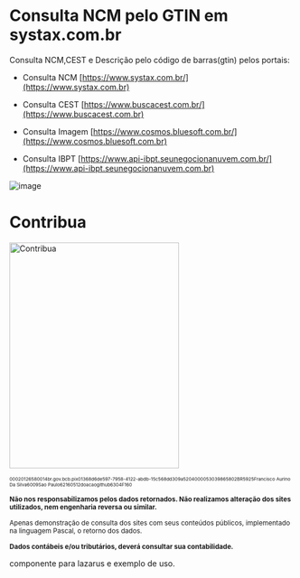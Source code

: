 # Consulta NCM pelo GTIN em systax.com.br
Consulta NCM,CEST e Descrição pelo código de barras(gtin) pelos portais: <p>
- Consulta NCM [https://www.systax.com.br/](https://www.systax.com.br)<p>
- Consulta CEST [https://www.buscacest.com.br/](https://www.buscacest.com.br)<p>
- Consulta Imagem [https://www.cosmos.bluesoft.com.br/](https://www.cosmos.bluesoft.com.br)<p>
- Consulta IBPT [https://www.api-ibpt.seunegocionanuvem.com.br/](https://www.api-ibpt.seunegocionanuvem.com.br)<p>

![image](https://github.com/user-attachments/assets/d90518a9-f573-4bc7-8971-f277276129d2)


# Contribua

<img src="https://github.com/user-attachments/assets/90d3ce04-6068-4e57-88a1-f0519068d73a" alt="Contribua" width="300" height="400">

<p><small><small><small>00020126580014br.gov.bcb.pix01368d6de597-7958-4122-abdb-15c568dd309a5204000053039865802BR5925Francisco Aurino Da Silva6009Sao Paulo62160512doacaogithub6304F160</small></small></small></p>



<p><small><strong>Não nos responsabilizamos pelos dados retornados. Não realizamos alteração dos sites utilizados, nem engenharia reversa ou similar.</strong></small></p>
<p><small>Apenas demonstração de consulta dos sites com seus conteúdos públicos, implementado na linguagem Pascal, o retorno dos dados.</small></p>
<p><small><strong>Dados contábeis e/ou tributários, deverá consultar sua contabilidade.</strong></small></p>

componente para lazarus e exemplo de uso.
